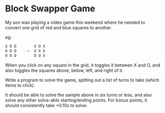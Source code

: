 # Block Swapper Game

My son was playing a video game this weekend where he needed to convert one grid of red and blue squares to another.

eg:

```js
X O O        X O X
O O O   -->  X X X
O O O        O O X
```

When you click on any square in the grid, it toggles it between X and O, and also toggles the squares above, below, left, and right of it.

Write a program to solve the game, spitting out a list of turns to take (which items to click).

It should be able to solve the sample above in six turns or less, and also solve any other solve-able starting/ending points.
For bonus points, it should consistently take <0.10s to solve.
